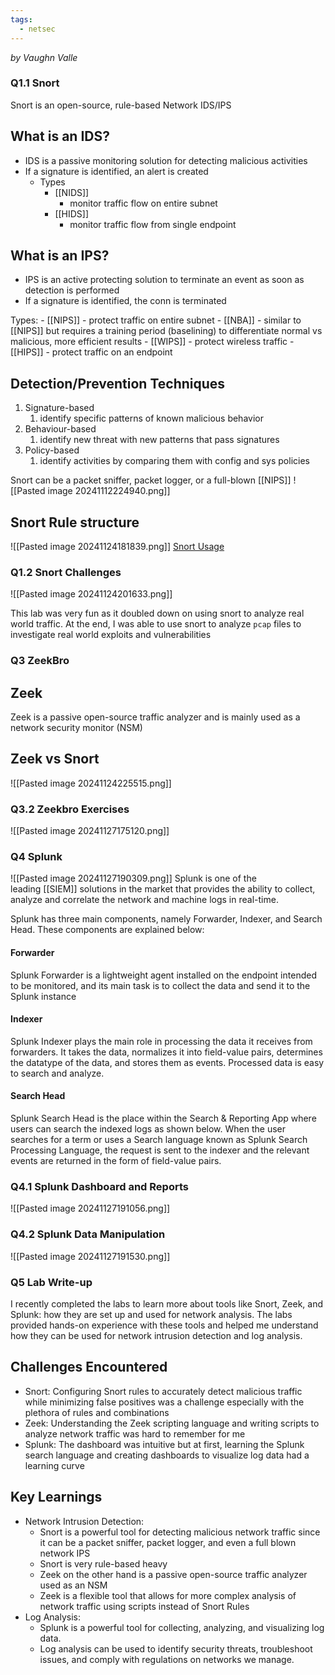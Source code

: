 ```yaml
---
tags:
  - netsec
---
```

_by Vaughn Valle_

### Q1.1 Snort

Snort is an open-source, rule-based Network IDS/IPS

## What is an IDS?
- IDS is a passive monitoring solution for detecting malicious activities
- If a signature is identified, an alert is created
	- Types
		- [[NIDS]]
			- monitor traffic flow on entire subnet
		- [[HIDS]]
			- monitor traffic flow from single endpoint
## What is an IPS?
- IPS is an active protecting solution to terminate an event as soon as detection is performed
- If a signature is identified, the conn is terminated

Types:
	- [[NIPS]]
		- protect traffic on entire subnet
	- [[NBA]]
		- similar to [[NIPS]] but requires a training period (baselining) to differentiate normal vs malicious, more efficient results
	- [[WIPS]]
		- protect wireless traffic
	- [[HIPS]]
		- protect traffic on an endpoint

## Detection/Prevention Techniques
1. Signature-based
	1. identify specific patterns of known malicious behavior
2. Behaviour-based
	1. identify new threat with new patterns that pass signatures
3. Policy-based
	1. identify activities by comparing them with config and sys policies

Snort can be a packet sniffer, packet logger, or a full-blown [[NIPS]]
![[Pasted image 20241112224940.png]]

## Snort Rule structure
![[Pasted image 20241124181839.png]]
[Snort Usage]()
### Q1.2 Snort Challenges
![[Pasted image 20241124201633.png]]

This lab was very fun as it doubled down on using snort to analyze real world traffic. At the end, I was able to use snort to analyze `pcap` files to investigate real world exploits and vulnerabilities

### Q3 ZeekBro

## Zeek
Zeek is a passive open-source traffic analyzer and is mainly used as a network security monitor (NSM)
## Zeek vs Snort

![[Pasted image 20241124225515.png]]
### Q3.2 Zeekbro Exercises
![[Pasted image 20241127175120.png]]
### Q4 Splunk
![[Pasted image 20241127190309.png]]
Splunk is one of the leading [[SIEM]] solutions in the market that provides the ability to collect, analyze and correlate the network and machine logs in real-time.

Splunk has three main components, namely Forwarder, Indexer, and Search Head. These components are explained below:

#### Forwarder
Splunk Forwarder is a lightweight agent installed on the endpoint intended to be monitored, and its main task is to collect the data and send it to the Splunk instance
#### Indexer
Splunk Indexer plays the main role in processing the data it receives from forwarders. It takes the data, normalizes it into field-value pairs, determines the datatype of the data, and stores them as events. Processed data is easy to search and analyze.
#### Search Head
Splunk Search Head is the place within the Search & Reporting App where users can search the indexed logs as shown below. When the user searches for a term or uses a Search language known as Splunk Search Processing Language, the request is sent to the indexer and the relevant events are returned in the form of field-value pairs.
### Q4.1 Splunk Dashboard and Reports
![[Pasted image 20241127191056.png]]
### Q4.2 Splunk Data Manipulation
![[Pasted image 20241127191530.png]]
### Q5 Lab Write-up
I recently completed the labs to learn more about tools like Snort, Zeek, and Splunk: how they are set up and used for network analysis. The labs provided hands-on experience with these tools and helped me understand how they can be used for network intrusion detection and log analysis.
## Challenges Encountered
- Snort: Configuring Snort rules to accurately detect malicious traffic while minimizing false positives was a challenge especially with the plethora of rules and combinations
- Zeek: Understanding the Zeek scripting language and writing scripts to analyze network traffic was hard to remember for me
- Splunk: The dashboard was intuitive but at first, learning the Splunk search language and creating dashboards to visualize log data had a learning curve
## Key Learnings
- Network Intrusion Detection:
	- Snort is a powerful tool for detecting malicious network traffic since it can be a packet sniffer, packet logger, and even a full blown network IPS
	- Snort is very rule-based heavy
	- Zeek on the other hand is a passive open-source traffic analyzer used as an NSM
	- Zeek is a flexible tool that allows for more complex analysis of network traffic using scripts instead of Snort Rules
- Log Analysis:
	- Splunk is a powerful tool for collecting, analyzing, and visualizing log data.
	- Log analysis can be used to identify security threats, troubleshoot issues, and comply with regulations on networks we manage.